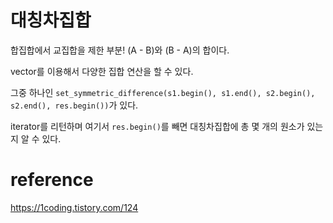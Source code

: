 # 대칭차집합
합집합에서 교집합을 제한 부분! (A - B)와 (B - A)의 합이다.

vector를 이용해서 다양한 집합 연산을 할 수 있다.

그중 하나인 `set_symmetric_difference(s1.begin(), s1.end(), s2.begin(), s2.end(), res.begin())`가 있다.

iterator를 리턴하며 여기서 `res.begin()`를 빼면 대칭차집합에 총 몇 개의 원소가 있는지 알 수 있다.

# reference
https://1coding.tistory.com/124